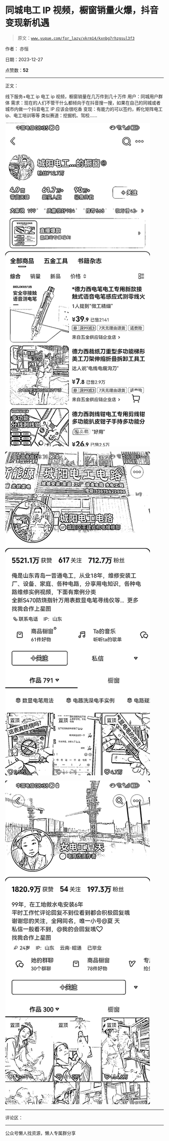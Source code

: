# 同城电工 IP 视频，橱窗销量火爆，抖音变现新机遇

> 原文：[`www.yuque.com/for_lazy/xkrm14/kxnbg7rhzgsul3f3`](https://www.yuque.com/for_lazy/xkrm14/kxnbg7rhzgsul3f3)

作者： 亦恒

日期：2023-12-27

点赞数：**52**

* * *

正文：

线下服务+电工 ip 电工 ip 视频，橱窗销量在几万件到几十万件 用户：同城用户群体
需求：现在的人们不管干什么都倾向于在抖音搜一搜，如果在自己的同城或者城市内做一个抖音电工 IP 应该会很吃香
变现：有能力的可以签约，孵化矩阵电工 ip、电工培训等等 类似赛道：挖掘机、驾校……

![](img/4a376eb383cccebe5d855cec97f7f1b9.png)

![](img/34fd92f4bd900b863e71292b71fa5d83.png)

![](img/44861e543eef1d8dd9d4a996cbc89320.png)

* * *

评论区：

* * *

公众号懒人找资源，懒人专属群分享